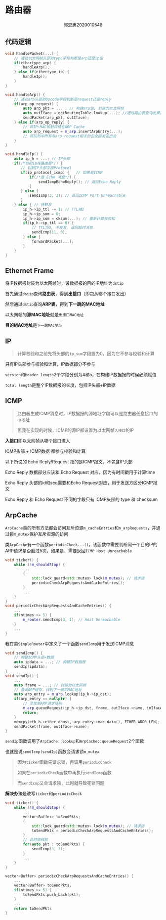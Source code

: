 # 路由器

<center>郭恩惠2020010548</center>

## 代码逻辑

```c++
void handlePacket(...) {
    // 通过以太网帧头部的type字段判断是arp还是ip包
    if(ethertype_arp) {
        handleArp();
    } else if(ethertype_ip) {
        handleIp();
    }
}

void handleArp() {
    // 通过arp头部的Opcode字段判断是request还是reply
    if(arp_op_request) {
        auto arp_pkt = ... ; // 构建arp包, 封装为以太网帧
        auto outIface = getRoutingTable.lookup(...); //通过路由表查询出接口
        sendPacket(arp_pkt, outIface);
    } else if(arp_op_reply) {
        // 将IP-MAC映射存储在ARP Cache
        auto arp_request = m_arp.insertArpEntry(...);
        // 将队列中所有与arp_request相关的包全部发送出去
    }
}

void handleIp() {
    auto ip_h = ...; // IP头部
    if(/*目的ip在路由器*/) {
       // 判断IP头部字段Protocol
       if(ip_protocol_icmp) {	// 如果是ICMP
           if(/*是 Echo 消息*/) {
               sendIcmpEchoReply(); // 返回Echo Reply
           }
       } else {
           sendIcmp(3, 3); // 返回ICMP Port Unreachable
       }
    } else { // 待转发
        ip_h->ip_ttl -= 1; // TTL减1
        ip_h->ip_sum = 0;
        ip_h->ip_sum = cksum(...); // 重新计算校验和
        if(ip_h->ip_ttl == 0) {
            // TTL为0, 不转发, 返回超时消息
            sendIcmp(11, 0);
        } else {
            forwardPacket(...);
        }
    }
}
```



## Ethernet Frame

将IP数据报封装为以太网帧时，设数据报的目的IP地址为`dstip`

首先通过`dstip`查询**路由表**，得到**出接口**（即包从哪个接口发出）

然后通过`dstip`查询**ARP表**，得到**下一跳的MAC地址**

以太网帧的**源MAC地址**就是`出接口MAC地址`

**目的MAC地址**是`下一跳MAC地址`

## IP

> 计算校验和之前先将头部的`ip_sum`字段置为0，因为它不参与校验和计算

只有IP头部参与校验和计算，IP数据部分不参与

`version`和`header length`2个字段分别为4和5，在构建IP数据报的时候必须赋值

`total length`是整个IP数据报的长度，包括IP头部+IP数据

## ICMP

> 路由器生成ICMP消息时，IP数据报的源地址字段可以是路由器任意接口的ip地址
>
> 但我在实现的时候，ICMP的源IP都设置为以太网帧`入接口`的IP

**入接口**即以太网帧从哪个接口进入

ICMP头部 + ICMP数据 都参与校验和计算

以下所说的 Echo Reply/Request 指的是ICMP报文，不包含IP头部

Echo Reply 数据部分应该和 Echo Request 对应，因为有时间戳用于计算time

Echo Reply 头部的id和seq需要和Echo Request对应，用于发送方区分ICMP报文

Echo Reply 和 Echo Request 不同的字段只有 ICMP头部的 type 和 checksum

## ArpCache

`ArpCache`类的所有方法都会访问互斥资源`m_cacheEntries`和`m_arpRequests`，并通过锁`m_mutex`保护互斥资源的访问

类`ArpCache`有一个函数`periodicCheck...()`，该函数中需要判断同一个目的IP的ARP请求是否超过5次，如果是，需要返回`ICMP Host Unreachable`

```c++
void ticker() {
    while (!m_shouldStop) {
        ...
        {
            std::lock_guard<std::mutex> lock(m_mutex); // 请求锁
            periodicCheckArpRequestsAndCacheEntries();
        }
        ...
    }
}
void periodicCheckArpRequestsAndCacheEntries() {
    ...
    if(ntimes >= 5) {
        m_router.sendIcmp(3, 1); // Host Unreachable
    }
    ...
}
```

我在类`SimpleRouter`中定义了一个函数`sendIcmp`用于发送ICMP消息

```c++
void sendIcmp() {
    // 构建ICMP头部+数据
   	auto ipdata = ...; // 构建IP数据报
    sendIp(ipdata);
}
void sendIp() {
    ...
    auto frame = ...; // 封装为以太网帧
    // 查询ARP缓存，找到下一跳的MAC地址
    auto arp_entry = m_arp.lookup(ip_h->ip_dst);
    if(arp_entry == nullptr) {
        // 添加到ARP请求队列
        m_arp.queueRequest(ip_h->ip_dst, frame, outIface->name, inIface);
        return;
    }
    memcpy(eth_h->ether_dhost, arp_entry->mac.data(), ETHER_ADDR_LEN);
    sendPacket(frame, outIface->name);
}
```

`sendIp`函数调用了`ArpCache::lookup`和`ArpCache::queueRequest`2个函数

也就是说`sendIcmp(sendIp)`函数会请求锁`m_mutex`

> 因为`ticker`函数先请求锁，再调用`periodicCheck`
>
> 如果在`periodicCheck`函数中再执行`sendIcmp`函数
>
> 而`sendIcmp`又会请求锁，此时就导致死锁问题



**解决办法**是改写`ticker`和`periodicCheck`

```c++
void ticker() {
    while (!m_shouldStop) {
        ...
        vector<Buffer> toSendPkts;
        {
            std::lock_guard<std::mutex> lock(m_mutex); // 请求锁
            toSendPkts = periodicCheckArpRequestsAndCacheEntries();
        }
        // 此时锁释放
        for(auto pkt : toSendPkts) {
            sendIcmp(3, 3);
        }
        ...
    }
}

vector<Buffer> periodicCheckArpRequestsAndCacheEntries() {
    ...
    vector<Buffer> toSendPkts;
    if(ntimes >= 5) {
        toSendPkts.push_bach(pkt);
    }
    ...
    return toSendPkts
}
```


